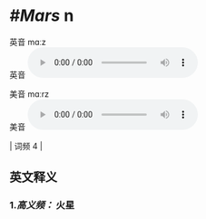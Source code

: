 # ***\#Mars*** n
英音 mɑːz  
英音
<audio src="./media/Mars-b.aac" controls="controls"></audio>

美音 mɑːrz  
美音
<audio src="./media/Mars.aac" controls="controls"></audio>



| 词频 4 |  

英文释义
---
### 1.*高义频：* **火星**  


